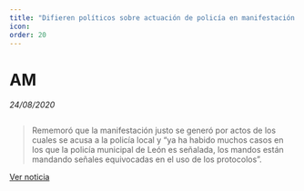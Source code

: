 ```yaml
---
title: "Difieren políticos sobre actuación de policía en manifestación feminista"
icon:
order: 20
---
```

# AM
*24/08/2020*

<a href="#" class="image featured"><img src="https://assets.am.com.mx/__export/1598254149888/sites/am/img/2020/08/24/divide-opiniones-actuacixn-de-la-policia.jpeg_851672003.jpeg" alt="" /></a>

>Rememoró que la manifestación justo se generó por actos de los cuales se acusa a la policía local y “ya ha  habido muchos casos en los que la policía municipal de León es señalada, los mandos están mandando señales equivocadas en el uso de los protocolos”.

[Ver noticia](https://www.am.com.mx/guanajuato/noticias/Difieren-politicos-sobre-actuacion-de-policia-en-manifestacion-feminista-20200824-0002.html)

